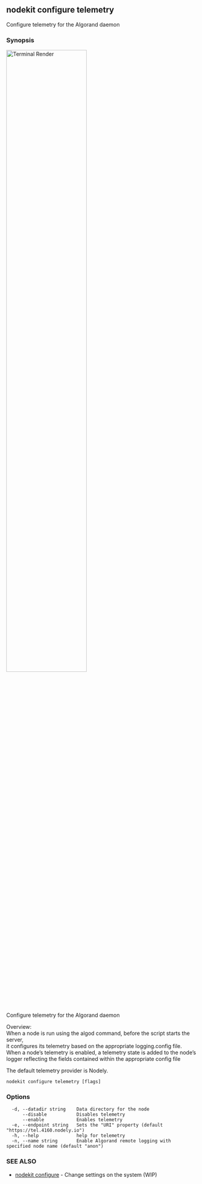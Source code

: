 ## nodekit configure telemetry

Configure telemetry for the Algorand daemon

### Synopsis

                                                                                   
<img alt="Terminal Render" src="/assets/nodekit.png" width="65%">                            
                                                                                   
                                                                                   
Configure telemetry for the Algorand daemon                                        
                                                                                   
Overview:                                                                          
When a node is run using the algod command, before the script starts the server,   
it configures its telemetry based on the appropriate logging.config file.          
When a node’s telemetry is enabled, a telemetry state is added to the node’s logger
reflecting the fields contained within the appropriate config file                 
                                                                                   
The default telemetry provider is Nodely.                                          

```
nodekit configure telemetry [flags]
```

### Options

```
  -d, --datadir string    Data directory for the node
      --disable           Disables telemetry
      --enable            Enables telemetry
  -e, --endpoint string   Sets the "URI" property (default "https://tel.4160.nodely.io")
  -h, --help              help for telemetry
  -n, --name string       Enable Algorand remote logging with specified node name (default "anon")
```

### SEE ALSO

* [nodekit configure](/man/nodekit_configure.md)	 - Change settings on the system (WIP)


